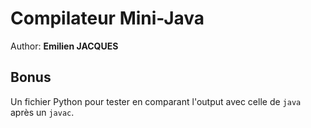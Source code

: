 # Compilateur Mini-Java

Author: **Emilien JACQUES**

## Bonus 

Un fichier Python pour tester en comparant l'output avec celle de `java` après un `javac`.